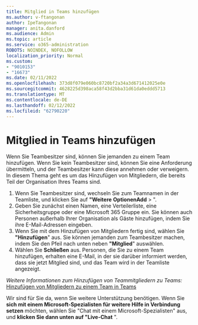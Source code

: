 ```yaml
---
title: Mitglied in Teams hinzufügen
ms.author: v-ftangonan
author: IpeTangonan
manager: anita.danford
ms.audience: Admin
ms.topic: article
ms.service: o365-administration
ROBOTS: NOINDEX, NOFOLLOW
localization_priority: Normal
ms.custom:
- "9010153"
- "16673"
ms.date: 02/11/2022
ms.openlocfilehash: 373d8f079e060bc8720bf2a34a3d671412025e0e
ms.sourcegitcommit: 4628225d398aca58f43d2bba31d61da0eddd5713
ms.translationtype: MT
ms.contentlocale: de-DE
ms.lasthandoff: 02/12/2022
ms.locfileid: "62790220"
---
```

# <a name="add-member-in-teams"></a>Mitglied in Teams hinzufügen

Wenn Sie Teambesitzer sind, können Sie jemanden zu einem Team hinzufügen. Wenn Sie kein Teambesitzer sind, können Sie eine Anforderung übermitteln, und der Teambesitzer kann diese annehmen oder verweigern. In diesem Thema geht es um das Hinzufügen von Mitgliedern, die bereits Teil der Organisation Ihres Teams sind.

1. Wenn Sie Teambesitzer sind, wechseln Sie zum Teamnamen in der Teamliste, und klicken Sie auf **"Weitere** **OptionenAdd**  > ".
2. Geben Sie zunächst einen Namen, eine Verteilerliste, eine Sicherheitsgruppe oder eine Microsoft 365 Gruppe ein. Sie können auch Personen außerhalb Ihrer Organisation als Gäste hinzufügen, indem Sie ihre E-Mail-Adressen eingeben.
3. Wenn Sie mit dem Hinzufügen von Mitgliedern fertig sind, wählen Sie **"Hinzufügen**" aus. Sie können jemanden zum Teambesitzer machen, indem Sie den Pfeil nach unten neben **"Mitglied**" auswählen.
4. Wählen Sie **Schließen** aus. Personen, die Sie zu einem Team hinzufügen, erhalten eine E-Mail, in der sie darüber informiert werden, dass sie jetzt Mitglied sind, und das Team wird in der Teamliste angezeigt.

*Weitere Informationen zum Hinzufügen von Teammitgliedern zu Teams:* [Hinzufügen von Mitgliedern zu einem Team in Teams](https://support.microsoft.com/office/add-members-to-a-team-in-teams-aff2249d-b456-4bc3-81e7-52327b6b38e9)

Wir sind für Sie da, wenn Sie weitere Unterstützung benötigen. Wenn Sie **sich mit einem Microsoft-Spezialisten für weitere Hilfe in Verbindung setzen** möchten, wählen Sie "Chat mit einem Microsoft-Spezialisten" aus, und **klicken Sie dann unten auf "Live-Chat** ".
